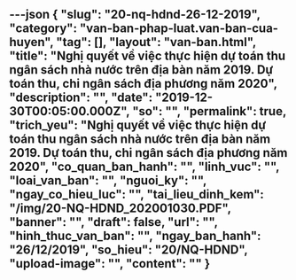 ---json
{
    "slug": "20-nq-hdnd-26-12-2019",
    "category": "van-ban-phap-luat.van-ban-cua-huyen",
    "tag": [],
    "layout": "van-ban.html",
    "title": "Nghị quyết về việc thực hiện dự toán thu ngân sách nhà nước trên địa bàn năm 2019. Dự toán thu, chi ngân sách địa phương năm 2020",
    "description": "",
    "date": "2019-12-30T00:05:00.000Z",
    "so": "",
    "permalink": true,
    "trich_yeu": "Nghị quyết về việc thực hiện dự toán thu ngân sách nhà nước trên địa bàn năm 2019. Dự toán thu, chi ngân sách địa phương năm 2020",
    "co_quan_ban_hanh": "",
    "linh_vuc": "",
    "loai_van_ban": "",
    "nguoi_ky": "",
    "ngay_co_hieu_luc": "",
    "tai_lieu_dinh_kem": "/img/20-NQ-HDND_202001030.PDF",
    "banner": "",
    "draft": false,
    "url": "",
    "hinh_thuc_van_ban": "",
    "ngay_ban_hanh": "26/12/2019",
    "so_hieu": "20/NQ-HDND",
    "upload-image": "",
    "__content__": ""
}
---
